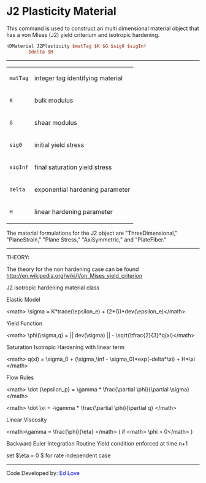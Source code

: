 # J2 Plasticity Material

<p>This command is used to construct an multi dimensional material
object that has a von Mises (J2) yield criterium and isotropic
hardening.</p>

```tcl
nDMaterial J2Plasticity $matTag $K $G $sig0 $sigInf
        $delta $H
```
<hr />
<table>
<tbody>
<tr class="odd">
<td><code class="parameter-table-variable">matTag</code></td>
<td><p>integer tag identifying material</p></td>
</tr>
<tr class="even">
<td><code class="parameter-table-variable">K</code></td>
<td><p>bulk modulus</p></td>
</tr>
<tr class="odd">
<td><code class="parameter-table-variable">G</code></td>
<td><p>shear modulus</p></td>
</tr>
<tr class="even">
<td><code class="parameter-table-variable">sig0</code></td>
<td><p>initial yield stress</p></td>
</tr>
<tr class="odd">
<td><code class="parameter-table-variable">sigInf</code></td>
<td><p>final saturation yield stress</p></td>
</tr>
<tr class="even">
<td><code class="parameter-table-variable">delta</code></td>
<td><p>exponential hardening parameter</p></td>
</tr>
<tr class="odd">
<td><code class="parameter-table-variable">H</code></td>
<td><p>linear hardening parameter</p></td>
</tr>
</tbody>
</table>
<p>The material formulations for the J2 object are "ThreeDimensional,"
"PlaneStrain," "Plane Stress," "AxiSymmetric," and "PlateFiber."</p>
<hr />
<p>THEORY:</p>
<p>The theory for the non hardening case can be found <a
href="http://en.wikipedia.org/wiki/Von_Mises_yield_criterion"
title="wikilink">http://en.wikipedia.org/wiki/Von_Mises_yield_criterion</a></p>
<p>J2 isotropic hardening material class</p>
<p>Elastic Model</p>
<p>&lt;math&gt; \sigma = K*trace(\epsilon_e) +
(2*G)*dev(\epsilon_e)&lt;/math&gt;</p>
<p>Yield Function</p>
<p>&lt;math&gt; \phi(\sigma,q) = || dev(\sigma) || -
\sqrt(\tfrac{2}{3}*q(xi)&lt;/math&gt;</p>
<p>Saturation Isotropic Hardening with linear term</p>
<p>&lt;math&gt; q(xi) = \sigma_0 + (\sigma_\inf -
\sigma_0)*exp(-delta*\xi) + H*\xi &lt;/math&gt;</p>
<p>Flow Rules</p>
<p>&lt;math&gt; \dot {\epsilon_p} = \gamma * \frac{\partial
\phi}{\partial \sigma} &lt;/math&gt;</p>
<p>&lt;math&gt; \dot \xi = -\gamma * \frac{\partial \phi}{\partial q}
&lt;/math&gt;</p>
<p>Linear Viscosity</p>
<p>&lt;math&gt;\gamma = \frac{\phi}{\eta} &lt;/math&gt; ( if
&lt;math&gt; \phi &gt; 0&lt;/math&gt; )</p>
<p>Backward Euler Integration Routine Yield condition enforced at time
n+1</p>
<p>set $\eta = 0 $ for rate independent case</p>
<hr />
<p>Code Developed by: <span style="color:blue"> Ed Love
</span></p>
